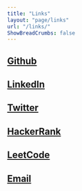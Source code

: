 ```yaml
---
title: "Links"
layout: "page/links"
url: "/links/"
ShowBreadCrumbs: false
---
```


## [Github](https://github.com/olmoceriotti)
## [LinkedIn](https://www.linkedin.com/in/olmoceriotti/)
## [Twitter](https://x.com/Olmoceriotti)
## [HackerRank](https://www.hackerrank.com/profile/olmoceriotti)
## [LeetCode](https://leetcode.com/u/olmoceriotti/)
## [Email](mailto:me@olmoceriotti.com)
